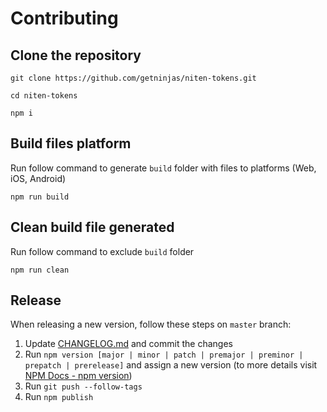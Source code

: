 # Contributing

## Clone the repository

```shell
git clone https://github.com/getninjas/niten-tokens.git

cd niten-tokens

npm i
```

## Build files platform

Run follow command to generate `build` folder with files to platforms (Web, iOS, Android)

```shell
npm run build
```

## Clean build file generated

Run follow command to exclude `build` folder

```shell
npm run clean
```

## Release

When releasing a new version, follow these steps on `master` branch:

1. Update [CHANGELOG.md](CHANGELOG.md) and commit the changes
1. Run `npm version [major | minor | patch | premajor | preminor | prepatch | prerelease]` and assign a new version (to more details visit [NPM Docs - npm version](https://docs.npmjs.com/cli/version))
2. Run `git push --follow-tags`
3. Run `npm publish`